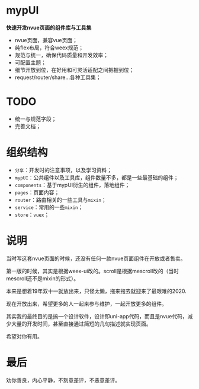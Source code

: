 # mypUI

**快速开发nvue页面的组件库与工具集**

- nvue页面，兼容vue页面；
- 纯flex布局，符合weex规范；
- 规范与统一，确保代码质量和开发效率；
- 可配置主题；
- 细节开放到位，在好用和可灵活适配之间把握到位；
- request/router/share...各种工具集；

# TODO
- 统一与规范字段；
- 完善文档；

# 组织结构
- `分享`：开发时的注意事项，以及学习资料；
- `mypUI`：公共组件以及工具库，组件数量不多，都是一些最基础的组件；
- `components`：基于mypUI衍生的组件，落地组件；
- `pages`：页面内容；
- `router`：路由相关的一些工具与`mixin`；
- `service`：常用的一些`mixin`；
- `store`：`vuex`；

# 说明

当时写这套nvue页面的时候，还没有任何一款nvue页面组件在开放或者售卖。

第一版的时候，其实是根据weex-ui改的。scroll是根据mescroll改的（当时mescroll还不是mixin的形式）。

本来是想着19年双十一就放出来，只怪太懒，拖来拖去就迎来了最艰难的2020.

现在开放出来，希望更多的人一起来参与维护，一起开放更多的组件。

其实我的最终目的是搞一个设计软件，设计即uni-app代码，而且是nvue代码，减少大量的开发时间，甚至直接通过简短的几句描述就实现页面。

希望对你有用。

# 最后

劝你善良，内心平静，不刻意差评，不恶意差评。

